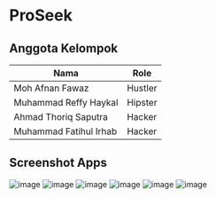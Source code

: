 # ProSeek
## Anggota Kelompok

| Nama                       | Role    |
| -------------------------- | ------- |
| Moh Afnan Fawaz            | Hustler |
| Muhammad Reffy Haykal      | Hipster |
| Ahmad Thoriq Saputra       | Hacker  |
| Muhammad Fatihul Irhab     | Hacker  |

## Screenshot Apps
![image](https://github.com/muhhul/ProSeek/assets/114352106/5ecb786f-78d2-4a68-9821-c5b8e6683ca9)
![image](https://github.com/muhhul/ProSeek/assets/114352106/ff791efa-29ca-4d9c-a6b4-cc98b8904065)
![image](https://github.com/muhhul/ProSeek/assets/114352106/9a604f37-9280-4a0b-ae91-fe8e5ab24e9c)
![image](https://github.com/muhhul/ProSeek/assets/114352106/08f7dea4-e5dc-4f2d-a4b3-0203e606cf68)
![image](https://github.com/muhhul/ProSeek/assets/114352106/88acb5ab-a4c3-458d-a77a-85944419a70a)
![image](https://github.com/muhhul/ProSeek/assets/114352106/1e7968c7-2162-49bf-a3e0-aa00afa333ba)


